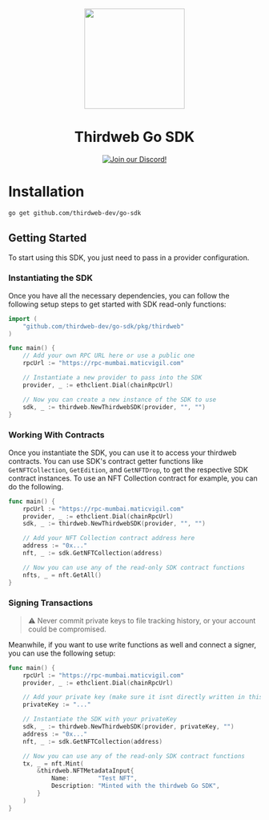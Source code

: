 <p align="center">
<br />
<a href="https://thirdweb.com"><img src="https://github.com/thirdweb-dev/typescript-sdk/blob/main/logo.svg?raw=true" width="200" alt=""/></a>
<br />
</p>
<h1 align="center">Thirdweb Go SDK</h1>
<p align="center">
<a href="https://discord.gg/thirdweb"><img alt="Join our Discord!" src="https://img.shields.io/discord/834227967404146718.svg?color=7289da&label=discord&logo=discord&style=flat"/></a>

# Installation

```bash
go get github.com/thirdweb-dev/go-sdk
```

## Getting Started

To start using this SDK, you just need to pass in a provider configuration.

### Instantiating the SDK

Once you have all the necessary dependencies, you can follow the following setup steps to get started with SDK read-only functions:

```go
import (
	"github.com/thirdweb-dev/go-sdk/pkg/thirdweb"
)

func main() {
	// Add your own RPC URL here or use a public one
	rpcUrl := "https://rpc-mumbai.maticvigil.com"

	// Instantiate a new provider to pass into the SDK
	provider, _ := ethclient.Dial(chainRpcUrl)

	// Now you can create a new instance of the SDK to use
	sdk, _ := thirdweb.NewThirdwebSDK(provider, "", "")
}
```

### Working With Contracts

Once you instantiate the SDK, you can use it to access your thirdweb contracts. You can use SDK's contract getter functions like `GetNFTCollection`, `GetEdition`, and `GetNFTDrop`, to get the respective SDK contract instances. To use an NFT Collection contract for example, you can do the following.

```go
func main() {
	rpcUrl := "https://rpc-mumbai.maticvigil.com"
	provider, _ := ethclient.Dial(chainRpcUrl)
	sdk, _ := thirdweb.NewThirdwebSDK(provider, "", "")

	// Add your NFT Collection contract address here
	address := "0x..."
	nft, _ := sdk.GetNFTCollection(address)

	// Now you can use any of the read-only SDK contract functions
	nfts, _ = nft.GetAll()
}
```

### Signing Transactions

> :warning: Never commit private keys to file tracking history, or your account could be compromised.

Meanwhile, if you want to use write functions as well and connect a signer, you can use the following setup:

```go
func main() {
	rpcUrl := "https://rpc-mumbai.maticvigil.com"
	provider, _ := ethclient.Dial(chainRpcUrl)

	// Add your private key (make sure it isnt directly written in this file)
	privateKey := "..."

	// Instantiate the SDK with your privateKey
	sdk, _ := thirdweb.NewThirdwebSDK(provider, privateKey, "")
	address := "0x..."
	nft, _ := sdk.GetNFTCollection(address)

	// Now you can use any of the read-only SDK contract functions
	tx, _ = nft.Mint(
		&thirdweb.NFTMetadataInput{
			Name:        "Test NFT",
			Description: "Minted with the thirdweb Go SDK",
		}
	)
}
```


